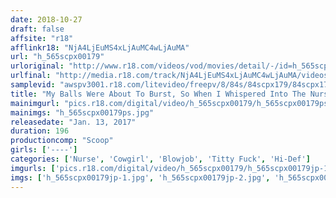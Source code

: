 ```yaml
---
date: 2018-10-27
draft: false
affsite: "r18"
afflinkr18: "NjA4LjEuMS4xLjAuMC4wLjAuMA"
url: "h_565scpx00179"
urloriginal: "http://www.r18.com/videos/vod/movies/detail/-/id=h_565scpx00179"
urlfinal: "http://media.r18.com/track/NjA4LjEuMS4xLjAuMC4wLjAuMA/videos/vod/movies/detail/-/id=h_565scpx00179"
samplevid: "awspv3001.r18.com/litevideo/freepv/8/84s/84scpx179/84scpx179_dmb_w.mp4"
title: "My Balls Were About To Burst, So When I Whispered Into The Nurse's Ear To Ask Her To Relieve My Clogged Up Sperm, This Neat And Clean Angel Of Mercy Started Sucking My Dick, Balls And All! The Smell Of My Ejaculation Got Her So Excited She Started Begging Me To Fuck Her Raw!"
mainimgurl: "pics.r18.com/digital/video/h_565scpx00179/h_565scpx00179ps.jpg"
mainimgs: "h_565scpx00179ps.jpg"
releasedate: "Jan. 13, 2017"
duration: 196
productioncomp: "Scoop"
girls: ['----']
categories: ['Nurse', 'Cowgirl', 'Blowjob', 'Titty Fuck', 'Hi-Def']
imgurls: ['pics.r18.com/digital/video/h_565scpx00179/h_565scpx00179jp-1.jpg', 'pics.r18.com/digital/video/h_565scpx00179/h_565scpx00179jp-2.jpg', 'pics.r18.com/digital/video/h_565scpx00179/h_565scpx00179jp-3.jpg', 'pics.r18.com/digital/video/h_565scpx00179/h_565scpx00179jp-4.jpg', 'pics.r18.com/digital/video/h_565scpx00179/h_565scpx00179jp-5.jpg', 'pics.r18.com/digital/video/h_565scpx00179/h_565scpx00179jp-6.jpg', 'pics.r18.com/digital/video/h_565scpx00179/h_565scpx00179jp-7.jpg', 'pics.r18.com/digital/video/h_565scpx00179/h_565scpx00179jp-8.jpg', 'pics.r18.com/digital/video/h_565scpx00179/h_565scpx00179jp-9.jpg', 'pics.r18.com/digital/video/h_565scpx00179/h_565scpx00179jp-10.jpg', 'pics.r18.com/digital/video/h_565scpx00179/h_565scpx00179jp-11.jpg', 'pics.r18.com/digital/video/h_565scpx00179/h_565scpx00179jp-12.jpg', 'pics.r18.com/digital/video/h_565scpx00179/h_565scpx00179jp-13.jpg', 'pics.r18.com/digital/video/h_565scpx00179/h_565scpx00179jp-14.jpg', 'pics.r18.com/digital/video/h_565scpx00179/h_565scpx00179jp-15.jpg', 'pics.r18.com/digital/video/h_565scpx00179/h_565scpx00179jp-16.jpg', 'pics.r18.com/digital/video/h_565scpx00179/h_565scpx00179jp-17.jpg', 'pics.r18.com/digital/video/h_565scpx00179/h_565scpx00179jp-18.jpg', 'pics.r18.com/digital/video/h_565scpx00179/h_565scpx00179jp-19.jpg', 'pics.r18.com/digital/video/h_565scpx00179/h_565scpx00179jp-20.jpg']
imgs: ['h_565scpx00179jp-1.jpg', 'h_565scpx00179jp-2.jpg', 'h_565scpx00179jp-3.jpg', 'h_565scpx00179jp-4.jpg', 'h_565scpx00179jp-5.jpg', 'h_565scpx00179jp-6.jpg', 'h_565scpx00179jp-7.jpg', 'h_565scpx00179jp-8.jpg', 'h_565scpx00179jp-9.jpg', 'h_565scpx00179jp-10.jpg', 'h_565scpx00179jp-11.jpg', 'h_565scpx00179jp-12.jpg', 'h_565scpx00179jp-13.jpg', 'h_565scpx00179jp-14.jpg', 'h_565scpx00179jp-15.jpg', 'h_565scpx00179jp-16.jpg', 'h_565scpx00179jp-17.jpg', 'h_565scpx00179jp-18.jpg', 'h_565scpx00179jp-19.jpg', 'h_565scpx00179jp-20.jpg']
---
```

